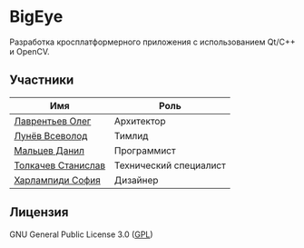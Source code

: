 # BigEye

Разработка кросплатформерного приложения с использованием Qt/C++ и OpenCV.

## Участники
| Имя | Роль |
|---|---|
| [Лаврентьев Олег](https://github.com/Larinenok) | Архитектор |
| [Лунёв Всеволод](https://github.com/skattetskiy) | Тимлид |
| [Мальцев Данил](https://github.com/Chopa1) | Программист |
| [Толкачев Станислав](https://github.com/6yntar05) | Технический специалист |
| [Харлампиди София](https://github.com/PolarExplor) | Дизайнер |

## Лицензия
GNU General Public License 3.0 ([GPL](LICENSE))
